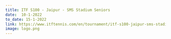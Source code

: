 ```yaml
---
title: ITF S100 - Jaipur - SMS Stadium Seniors
date:  10-1-2022  
to_date: 15-1-2022
link: https://www.itftennis.com/en/tournament/itf-s100-jaipur-sms-stadium-seniors/ind/2022/s-s100-ind-03a-2022/
image: logo.png
---
```

